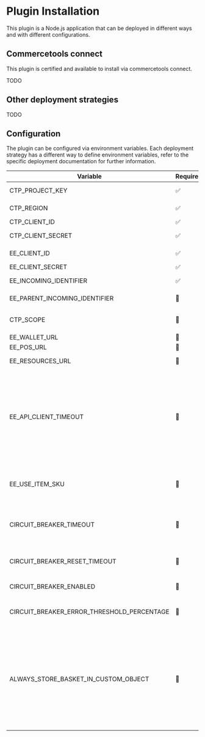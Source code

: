 # Plugin Installation

This plugin is a Node.js application that can be deployed in different ways and with different configurations.

## Commercetools connect

This plugin is certified and available to install via commercetools connect.

TODO

## Other deployment strategies

TODO

## Configuration

The plugin can be configured via environment variables. Each deployment strategy has a different way to define
environment variables, refer to the specific deployment documentation for further information.

| Variable                                   | Required | Default                                   | Description                                                                                                                                                                                                                                                                                                                                                                                                            |
|--------------------------------------------|----------|-------------------------------------------|------------------------------------------------------------------------------------------------------------------------------------------------------------------------------------------------------------------------------------------------------------------------------------------------------------------------------------------------------------------------------------------------------------------------|
| CTP_PROJECT_KEY                            | ✅        |                                           | The commercetools project key                                                                                                                                                                                                                                                                                                                                                                                          |
| CTP_REGION                                 | ✅        |                                           | The commercetools region. E.g.: europe-west1.gcp                                                                                                                                                                                                                                                                                                                                                                       |
| CTP_CLIENT_ID                              | ✅        |                                           | The commercetools client ID                                                                                                                                                                                                                                                                                                                                                                                            | 
| CTP_CLIENT_SECRET                          | ✅        |                                           | The commercetools client secret                                                                                                                                                                                                                                                                                                                                                                                        |
| EE_CLIENT_ID                               | ✅        |                                           | The clientId supplied by Eagle Eye during onboarding.                                                                                                                                                                                                                                                                                                                                                                  |
| EE_CLIENT_SECRET                           | ✅        |                                           | The Eagle Eye secret                                                                                                                                                                                                                                                                                                                                                                                                   |
| EE_INCOMING_IDENTIFIER                     | ✅        |                                           | EagleEye Outlet Incoming Identifier                                                                                                                                                                                                                                                                                                                                                                                    |
| EE_PARENT_INCOMING_IDENTIFIER              | 🚫       |                                           | EagleEye Outlet's Parent unit Incoming Identifier                                                                                                                                                                                                                                                                                                                                                                      |
| CTP_SCOPE                                  | 🚫       |                                           | The commercetools client scope. The default value is empty                                                                                                                                                                                                                                                                                                                                                             |
| EE_WALLET_URL                              | 🚫       | https://wallet.sandbox.uk.eagleeye.com    | The EagleEye wallet API url                                                                                                                                                                                                                                                                                                                                                                                            |
| EE_POS_URL                                 | 🚫       | https://pos.sandbox.uk.eagleeye.com       | The EagleEye POS API url                                                                                                                                                                                                                                                                                                                                                                                               |
| EE_RESOURCES_URL                           | 🚫       | https://resources.sandbox.uk.eagleeye.com | The EagleEye resources API url                                                                                                                                                                                                                                                                                                                                                                                         |
| EE_API_CLIENT_TIMEOUT                      | 🚫       | 1800                                      | EagleEye API Client timeout. This timeout can be used to avoid the CT API request to fail when the circuit breaker functionality is disabled. If the circuit breaker is enabled and CIRCUIT_BREAKER_TIMEOUT is lower than EE_API_CLIENT_TIMEOUT then the circuit breaker timeout will trigger first.                                                                                                                   |
| EE_USE_ITEM_SKU                            | 🚫       | false                                     | When set to true the wallet OPEN request maps the commercetools product sku to the EagleEye `sku` instead of using the `upc`.                                                                                                                                                                                                                                                                                          |
| CIRCUIT_BREAKER_TIMEOUT                    | 🚫       | 1700                                      | The time in milliseconds that action should be allowed to execute before timing out. Timeout can be disabled by setting this to `false`.                                                                                                                                                                                                                                                                               |
| CIRCUIT_BREAKER_RESET_TIMEOUT              | 🚫       | 30000                                     | The time in milliseconds to wait before setting the breaker to `halfOpen` state, and trying the action again                                                                                                                                                                                                                                                                                                           |
| CIRCUIT_BREAKER_ENABLED                    | 🚫       | true                                      | Whether the circuit breaker functionality is enabled                                                                                                                                                                                                                                                                                                                                                                   |
| CIRCUIT_BREAKER_ERROR_THRESHOLD_PERCENTAGE | 🚫       | 50                                        | The error percentage at which to open the circuit and start short-circuiting requests to fallback                                                                                                                                                                                                                                                                                                                      |
| ALWAYS_STORE_BASKET_IN_CUSTOM_OBJECT       | 🚫       | true                                      | When set to true the EagleEye enriched basked is saved every time the plugin calls the EagleEye API. Saving the basket increases the CT Cart API response time, to improve performance this option can be set to false and the basket should be saved ideally when the CT cart is frozen by passing the custom field `eagleeye-action` = `SAVE_BASKET`. [More info](how-it-works.md#storing-eagle-eye-enriched-basket) |

